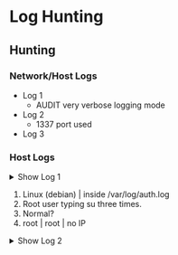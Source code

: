 # Log Hunting
## Hunting
### Network/Host Logs
* Log 1
    * AUDIT very verbose logging mode
* Log 2  
    * 1337 port used
* Log 3
### Host Logs
<details><summary>Show Log 1</summary>

```
Aug  5 14:09:20 debian sudo:   debian : TTY=pts/0 ; PWD=/home/debian ; USER=root ; COMMAND=/usr/bin/su
Aug  5 14:09:20 debian sudo: pam_unix(sudo:session): session opened for user root by (uid=0)
Aug  5 14:09:20 debian su: (to root) debian on pts/0
Aug  5 14:09:20 debian su: pam_unix(su:session): session opened for user root by (uid=0)
Aug  5 14:09:22 debian su: pam_unix(su:session): session closed for user root
Aug  5 14:09:22 debian sudo: pam_unix(sudo:session): session closed for user root
Aug  5 14:09:23 debian sudo:   debian : TTY=pts/0 ; PWD=/home/debian ; USER=root ; COMMAND=/usr/bin/su
Aug  5 14:09:23 debian sudo: pam_unix(sudo:session): session opened for user root by (uid=0)
Aug  5 14:09:23 debian su: (to root) debian on pts/0
Aug  5 14:09:23 debian su: pam_unix(su:session): session opened for user root by (uid=0)
Aug  5 14:09:41 debian su: pam_unix(su:session): session closed for user root
Aug  5 14:09:41 debian sudo: pam_unix(sudo:session): session closed for user root
Aug  5 14:09:43 debian sudo:   debian : TTY=pts/0 ; PWD=/home/debian ; USER=root ; COMMAND=/usr/bin/su
Aug  5 14:09:43 debian sudo: pam_unix(sudo:session): session opened for user root by (uid=0)
``` 
</details>

1. Linux (debian) | inside /var/log/auth.log
2. Root user typing su three times.
3. Normal?
4. root | root | no IP

<details><summary>Show Log 2</summary>

```
Aug  6 02:52:28 debian sudo:   debian : 3 incorrect password attempts ; TTY=pts/2 ; PWD=/home/debian ; USER=root ; COMMAND=/usr/bin/su
Aug  6 02:52:31 debian sudo: pam_unix(sudo:auth): authentication failure; logname= uid=1000 euid=0 tty=/dev/pts/2 ruser=debian rhost=  user=debian
Aug  6 02:52:42 debian sudo:   debian : 3 incorrect password attempts ; TTY=pts/2 ; PWD=/home/debian ; USER=root ; COMMAND=/usr/bin/su
Aug  6 03:14:30 debian sudo: pam_unix(sudo:auth): authentication failure; logname= uid=1000 euid=0 tty=/dev/pts/6 ruser=debian rhost=  user=debian
Aug  6 03:14:50 debian sudo:   debian : 3 incorrect password attempts ; TTY=pts/6 ; PWD=/home/debian ; USER=root ; COMMAND=/usr/bin/cat /etc/shadow
```
</details>